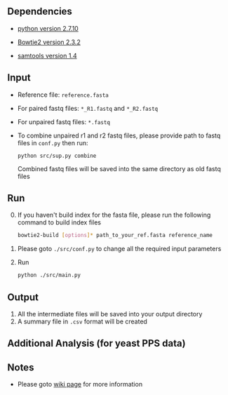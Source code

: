 ## Dependencies
* [python version 2.7.10](https://www.python.org/downloads/)

* [Bowtie2 version 2.3.2](https://sourceforge.net/projects/bowtie-bio/files/bowtie2/)

* [samtools version 1.4](https://sourceforge.net/projects/samtools/files/)

## Input
* Reference file: `reference.fasta`
* For paired fastq files: `*_R1.fastq` and `*_R2.fastq` 
* For unpaired fastq files: `*.fastq`
* To combine unpaired r1 and r2 fastq files, please provide path to fastq files in `conf.py` then run:
    
    ```
    python src/sup.py combine
    ```
    Combined fastq files will be saved into the same directory as old fastq files
 

## Run
0. If you haven't build index for the fasta file, please run the following command to build index files
    
    ```bash
    bowtie2-build [options]* path_to_your_ref.fasta reference_name
    ```
    
1. Please goto `./src/conf.py` to change all the required input parameters
2. Run 

    ```bash
    python ./src/main.py
    ```

## Output
1. All the intermediate files will be saved into your output directory
2. A summary file in `.csv` format will be created

## Additional Analysis (for yeast PPS data)

## Notes 
* Please goto [wiki page](https://github.com/RyogaLi/PPS/wiki) for more information